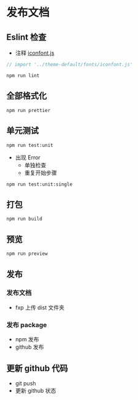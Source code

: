 # 发布文档

## Eslint 检查

- 注释 [iconfont.js](./packages/MeLoading/hooks.ts)

```JavaScript
// import '../theme-default/fonts/iconfont.js'
```

```Basic
npm run lint
```

## 全部格式化

```Basic
npm run prettier
```

## 单元测试

```Basic
npm run test:unit
```

- 出现 Error
  - 单独检查
  - 重复开始步骤

```Basic
npm run test:unit:single
```

## 打包

```Basic
npm run build
```

## 预览

```Basic
npm run preview
```

## 发布

### 发布文档

- fxp 上传 dist 文件夹

### 发布 package

- npm 发布
- github 发布

## 更新 github 代码

- git push
- 更新 github 状态
